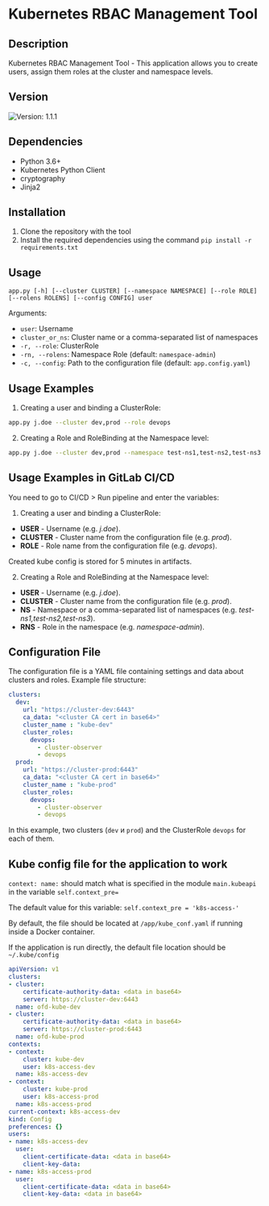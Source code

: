 # Kubernetes RBAC Management Tool

## Description

Kubernetes RBAC Management Tool - This application allows you to create users, assign them roles at the cluster and namespace levels.

## Version

![Version: 1.1.1](https://img.shields.io/badge/Version-1.1.1-informational?style=flat)

## Dependencies

* Python 3.6+
* Kubernetes Python Client
* cryptography
* Jinja2

## Installation

1. Clone the repository with the tool
2. Install the required dependencies using the command `pip install -r requirements.txt`

## Usage

```
app.py [-h] [--cluster CLUSTER] [--namespace NAMESPACE] [--role ROLE] [--rolens ROLENS] [--config CONFIG] user
```

Arguments:

* `user`: Username
* `cluster_or_ns`: Cluster name or a comma-separated list of namespaces
* `-r, --role`: ClusterRole
* `-rn, --rolens`: Namespace Role (default: `namespace-admin`)
* `-c, --config`: Path to the configuration file (default: `app.config.yaml`)

## Usage Examples

1. Creating a user and binding a ClusterRole:

```bash
app.py j.doe --cluster dev,prod --role devops
```

2. Creating a Role and RoleBinding at the Namespace level:

```bash
app.py j.doe --cluster dev,prod --namespace test-ns1,test-ns2,test-ns3 --rolens namespace-admin
```

## Usage Examples in GitLab CI/CD

You need to go to CI/CD > Run pipeline and enter the variables:

1. Creating a user and binding a ClusterRole:
* **USER** - Username (e.g. *j.doe*).
* **CLUSTER** - Cluster name from the configuration file (e.g. *prod*).
* **ROLE** - Role name from the configuration file (e.g. *devops*).

Created kube config is stored for 5 minutes in artifacts.

2. Creating a Role and RoleBinding at the Namespace level:
* **USER** - Username (e.g. *j.doe*).
* **CLUSTER** - Cluster name from the configuration file (e.g. *prod*).
* **NS** - Namespace or a comma-separated list of namespaces (e.g. *test-ns1,test-ns2,test-ns3*).
* **RNS** - Role in the namespace (e.g. *namespace-admin*).

## Configuration File

The configuration file is a YAML file containing settings and data about clusters and roles. Example file structure:

```yaml
clusters:
  dev:
    url: "https://cluster-dev:6443"
    ca_data: "<cluster CA cert in base64>"
    cluster_name : "kube-dev"
    cluster_roles:
      devops:
        - cluster-observer
        - devops
  prod:
    url: "https://cluster-prod:6443"
    ca_data: "<cluster CA cert in base64>"
    cluster_name : "kube-prod"
    cluster_roles:
      devops:
        - cluster-observer
        - devops
```

In this example, two clusters (`dev` и `prod`) and the ClusterRole `devops` for each of them.

## Kube config file for the application to work

```context: name:``` should match what is specified in the module ```main.kubeapi``` in the variable ```self.context_pre=```

The default value for this variable: ```self.context_pre = 'k8s-access-'```

By default, the file should be located at ```/app/kube_conf.yaml``` if running inside a Docker container.

If the application is run directly, the default file location should be ```~/.kube/config```

```yaml
apiVersion: v1
clusters:
- cluster:
    certificate-authority-data: <data in base64>
    server: https://cluster-dev:6443
  name: ofd-kube-dev
- cluster:
    certificate-authority-data: <data in base64>
    server: https://cluster-prod:6443
  name: ofd-kube-prod
contexts:
- context:
    cluster: kube-dev
    user: k8s-access-dev
  name: k8s-access-dev
- context:
    cluster: kube-prod
    user: k8s-access-prod
  name: k8s-access-prod
current-context: k8s-access-dev
kind: Config
preferences: {}
users:
- name: k8s-access-dev
  user:
    client-certificate-data: <data in base64>
    client-key-data: 
- name: k8s-access-prod
  user:
    client-certificate-data: <data in base64>
    client-key-data: <data in base64>
```
